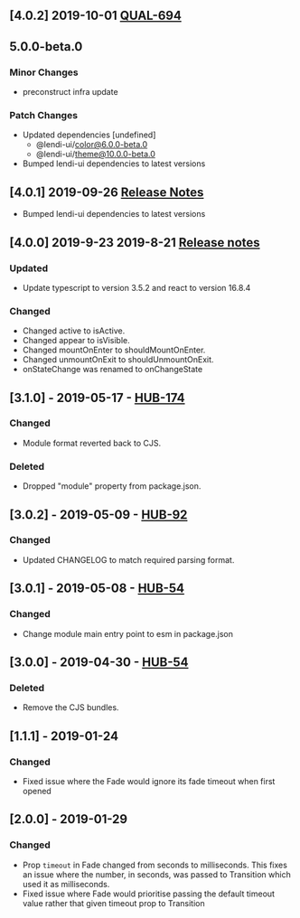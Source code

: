## [4.0.2] 2019-10-01 [QUAL-694](https://creditandfinance.atlassian.net/browse/HUB-694)

## 5.0.0-beta.0

### Minor Changes

- preconstruct infra update

### Patch Changes

- Updated dependencies [undefined]
  - @lendi-ui/color@6.0.0-beta.0
  - @lendi-ui/theme@10.0.0-beta.0
- Bumped lendi-ui dependencies to latest versions

## [4.0.1] 2019-09-26 [Release Notes](https://creditandfinance.atlassian.net/wiki/spaces/HUB/pages/803930391/Upcoming+Major+Changes)

- Bumped lendi-ui dependencies to latest versions

## [4.0.0] 2019-9-23 2019-8-21 [Release notes](https://creditandfinance.atlassian.net/wiki/spaces/HUB/pages/803930391/Upcoming+Major+Changes)

### Updated

- Update typescript to version 3.5.2 and react to version 16.8.4

### Changed

- Changed active to isActive.
- Changed appear to isVisible.
- Changed mountOnEnter to shouldMountOnEnter.
- Changed unmountOnExit to shouldUnmountOnExit.
- onStateChange was renamed to onChangeState

## [3.1.0] - 2019-05-17 - [HUB-174](https://creditandfinance.atlassian.net/browse/HUB-174)

### Changed

- Module format reverted back to CJS.

### Deleted

- Dropped "module" property from package.json.

## [3.0.2] - 2019-05-09 - [HUB-92](https://creditandfinance.atlassian.net/browse/HUB-92)

### Changed

- Updated CHANGELOG to match required parsing format.

## [3.0.1] - 2019-05-08 - [HUB-54](https://creditandfinance.atlassian.net/browse/HUB-54)

### Changed

- Change module main entry point to esm in package.json

## [3.0.0] - 2019-04-30 - [HUB-54](https://creditandfinance.atlassian.net/browse/HUB-54)

### Deleted

- Remove the CJS bundles.

## [1.1.1] - 2019-01-24

### Changed

- Fixed issue where the Fade would ignore its fade timeout when first opened

## [2.0.0] - 2019-01-29

### Changed

- Prop `timeout` in Fade changed from seconds to milliseconds. This fixes an issue where the number, in seconds, was passed to Transition which used it as milliseconds.
- Fixed issue where Fade would prioritise passing the default timeout value rather that given timeout prop to Transition
